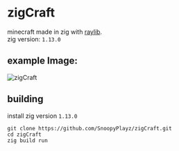 # zigCraft
minecraft made in zig with [raylib](https://github.com/raysan5/raylib). <br>
zig version: `1.13.0`

## example Image:
![zigCraft](https://github.com/user-attachments/assets/423f3ca7-0494-4b30-91aa-bb3449224da2)

## building
install zig version `1.13.0`
```
git clone https://github.com/SnoopyPlayz/zigCraft.git
cd zigCraft
zig build run
```

